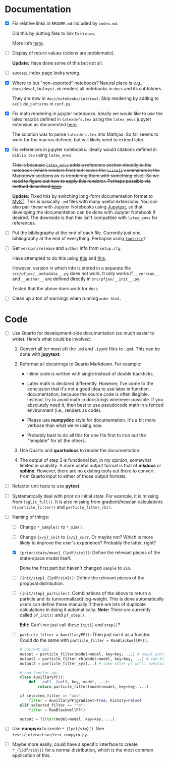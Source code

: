 # Documentation

- [x] Fix relative links in `README.md` included by `index.md`.

	Did this by putting files to link to in `docs`.

	More info [here](https://myst-parser.readthedocs.io/en/v0.13.5/using/howto.html#include-a-file-from-outside-the-docs-folder-like-readme-md).
	
- [ ] Display of return values (colons are problematic).

	**Update:** Have done some of this but not all.
	
- [ ] `autoapi` index page looks wrong.

- [x] Where to put "non-exported" notebooks?  Natural place is e.g., `docs/devel`, but `myst-nb` renders all notebooks in `docs` and its subfolders.

	They are now in `docs/notebooks/internal`.  Skip rendering by adding to `exclude_patterns` in `conf.py`.

- [x] Fix math rendering in jupyter notebooks.  Ideally we would like to use the latex macros defined in `latexdefs.tex` using the `latex_envs` jupyter extension as documented [here](https://jupyter-contrib-nbextensions.readthedocs.io/en/latest/nbextensions/latex_envs/README.html).  

	The solution was to parse `latexdefs.tex` into Mathjax.  So far seems to work for the macros defined, but will likely need to extend later.
	
- [x] Fix references in jupyter notebooks.  Ideally would citations defined in `biblio.tex` using `latex_envs`.

	~~This is because `latex_envs` adds a reference section directly to the notebook (which renders fine) but leaves the `\cite{}` commands in the Markdown sections as-is (rendering them with something else).  So we need to figure out how to apply this renderer.  Perhaps possible via method described [here](https://myst-nb.readthedocs.io/en/latest/authoring/custom-formats.html#custom-formats).~~
	
	**Update:** Fixed this by switching long-form documentation format to [MyST](https://myst-parser.readthedocs.io/en/latest/index.html).  This is basically `.md` files with many useful extensions.  You can also pair these with Jupyter Notebooks using [Jupytext](https://jupytext.readthedocs.io/en/latest/index.html), so that developing the documentation can be done with Jupyter Notebook if desired.  The downside is that this isn't compatible with `latex_envs` for references.

- [ ] Put the bibliography at the end of each file.  Currently just one bibliography at the end of everything.  Perhapse using [`footcite`](https://sphinxcontrib-bibtex.readthedocs.io/en/latest/usage.html#section-local-bibliographies)?

- [ ] Get `version/release` and `author` info from `setup.cfg`.

	Have attempted to do this using [this](https://github.com/pypa/setuptools/issues/2530#issuecomment-1135391647) and [this](https://stackoverflow.com/questions/26141851/let-sphinx-use-version-from-setup-py).
	
	However, version in which info is stored in a separate file `src/pfjax/__metadata__.py` does not work.  It only works if `__version__` and `__author__` are defined directly in `src/pfjax/__init__.py`.
	
	Tested that the above does work for `docs`.

- [ ] Clean up a ton of warnings when running `make html`.  


# Code

- [ ] Use Quarto for development-side documentation (so much easier to write).  Here's what could be involved:

	1. Convert all (or most of) the `.md` and `.ipynb` files to `.qmd`.  This can be done with **jupytext**.
	
	2. Reformat all docstrings to Quarto Markdown.  For example:
	
		- Inline code is written with single instead of double backticks.
		
		- Latex math is declared differently.  However, I've come to the conclusion that it's not a good idea to use latex in function documentation, because the source code is often illegible.  Instead, try to avoid math in docstrings whenever possible.  If you absolutely need it, then best to use pseudocode math in a fenced environment (i.e., renders as code).
		
		- Please use **numpydoc** style for documentation.  It's a bit more verbose than what we're using now.
		
		- Probably best to do all this for one file first to iron out the "template" for all the others.
		
	3. Use Quarto and **quartodocs** to render the documentation.
	
	4. The output of step 3 is functional but, in my opinion, somewhat limited in usability.  A more useful output format is that of **mkdocs** or **sphinx**.  However, there are no existing tools out there to convert from Quarto input to either of those output formats.

- [ ] Refactor unit tests to use **pytest**.

- [ ] Systematically deal with prior on initial state.  For example, it is missing from `loglik_full()`.  It is also missing from gradient/hessian calculations in `particle_filter()` and `particle_filter_rb()`.

- [ ] Naming of things:

	- [ ] Change `*_sample()` to `*_sim()`.
	
	- [ ] Change `{x/y}_init` to `{x/y}_curr`.  Or maybe not?  Which is more likely to improve the user's experience?  Probably the latter, right?

	- [x] `{prior/state/meas}_{lpdf/sim}()`: Define the relevant pieces of the state-space model itself.
	
		Done the first part but haven't changed `sample` to `sim`.
	
	- [ ] `{init/step}_{lpdf/sim}()`: Define the relevant pieces of the proposal distribution.

	- [ ] `{init/step}_particle()`: Combinations of the above to return a particle and its (unnormalized) log-weight.  This is done automatically  users can define these manually if there are lots of duplicate calculations in doing it automatically. 
		**Note:** There are currently called `pf_init()` and `pf_step()`.
		
		**Edit:** Can't we just call these `init()` and `step()`?

	- [ ] `particle_filter = AuxillaryPF()`: Then just run it as a functor.  Could do the same with `particle_filter = RaoBlackwellPF()`.
	
		```python
		# current api
		output = particle_filter(model=model, key=key, ...) # usual particle filter
		output2 = particle_filter_rb(model=model, key=key, ...) # rao-blackwellized pf
		output3 = particle_filter_xyz(...) # some other pf we'll eventually define
		
		# non-functor api
		class AuxillaryPF():
	        def __call__(self, key, model, ...):
			    return particle_filter(model=model, key=key, ...)
		
		if selected_filter == "aux":
	        filter = AuxillaryPF(gradient=True, history=False)
		elif selected_filter == "rb":
		    filter = RaoBlackwellPF()

	    output = filter(model=model, key=key, ...)
		```


- [ ] Use **numpyro** to create `*_{lpdf/sim}()`.  See `tests/interactive/test_numpyro.py`.

- [ ] Maybe more easily, could have a specific interface to create `*_{lpdf/sim}()` for a normal distribution, which is the most common application of this.
